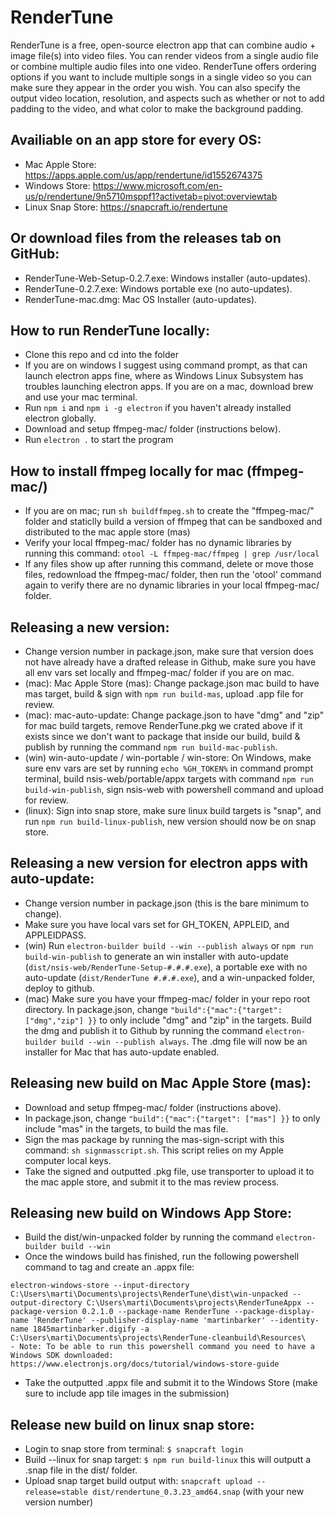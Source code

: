 # RenderTune
RenderTune is a free, open-source electron app that can combine audio + image file(s) into video files. You can render videos from a single audio file or combine multiple audio files into one video. RenderTune offers ordering options if you want to include multiple songs in a single video so you can make sure they appear in the order you wish. You can also specify the output video location, resolution, and aspects such as whether or not to add padding to the video, and what color to make the background padding.

## Availiable on an app store for every OS:
- Mac Apple Store: https://apps.apple.com/us/app/rendertune/id1552674375
- Windows Store: https://www.microsoft.com/en-us/p/rendertune/9n5710msppf1?activetab=pivot:overviewtab
- Linux Snap Store: https://snapcraft.io/rendertune

## Or download files from the releases tab on GitHub:
- RenderTune-Web-Setup-0.2.7.exe: Windows installer (auto-updates).
- RenderTune-0.2.7.exe: Windows portable exe (no auto-updates).
- RenderTune-mac.dmg: Mac OS Installer (auto-updates).

## How to run RenderTune locally:
- Clone this repo and cd into the folder
- If you are on windows I suggest using command prompt, as that can launch electron apps fine, where as Windows Linux Subsystem has troubles launching electron apps. If you are on a mac, download brew and use your mac terminal.
- Run `npm i` and `npm i -g electron` if you haven't already installed electron globally.
- Download and setup ffmpeg-mac/ folder (instructions below).
- Run `electron .` to start the program

## How to install ffmpeg locally for mac (ffmpeg-mac/)
- If you are on mac; run `sh buildffmpeg.sh` to create the "ffmpeg-mac/" folder and staticlly build a version of ffmpeg that can be sandboxed and distributed to the mac apple store (mas)
- Verify your local ffmpeg-mac/ folder has no dynamic libraries by running this command: `otool -L ffmpeg-mac/ffmpeg | grep /usr/local`
- If any files show up after running this command, delete or move those files, redownload the ffmpeg-mac/ folder, then run the 'otool' command again to verify there are no dynamic libraries in your local ffmpeg-mac/ folder. 

## Releasing a new version:
- Change version number in package.json, make sure that version does not have already have a drafted release in Github, make sure you have all env vars set locally and ffmpeg-mac/ folder if you are on mac.
- (mac): Mac Apple Store (mas): Change package.json mac build to have mas target, build & sign with `npm run build-mas`, upload .app file for review.
- (mac): mac-auto-update: Change package.json to have "dmg" and "zip" for mac build targets, remove RenderTune.pkg we crated above if it exists since we don't want to package that inside our build, build & publish by running the command `npm run build-mac-publish`.
- (win) win-auto-update / win-portable / win-store: On Windows, make sure env vars are set by running `echo %GH_TOKEN%` in command prompt terminal, build nsis-web/portable/appx targets with command `npm run build-win-publish`, sign nsis-web with powershell command and upload for review.
- (linux): Sign into snap store, make sure linux build targets is "snap", and run `npm run build-linux-publish`, new version should now be on snap store.

## Releasing a new version for electron apps with auto-update:
- Change version number in package.json (this is the bare minimum to change).
- Make sure you have local vars set for GH_TOKEN, APPLEID, and APPLEIDPASS.
- (win) Run `electron-builder build --win --publish always` or `npm run build-win-publish` to generate an win installer with auto-update (`dist/nsis-web/RenderTune-Setup-#.#.#.exe`), a portable exe with no auto-update (`dist/RenderTune #.#.#.exe`), and a win-unpacked folder, deploy to github.
- (mac) Make sure you have your ffmpeg-mac/ folder in your repo root directory. In package.json, change `"build":{"mac":{"target": ["dmg","zip"] }}` to  only include "dmg" and "zip" in the targets. Build the dmg and publish it to Github by running the command `electron-builder build --win --publish always`. The .dmg file will now be an installer for Mac that has auto-update enabled.

## Releasing new build on Mac Apple Store (mas):
- Download and setup ffmpeg-mac/ folder (instructions above).
- In package.json, change `"build":{"mac":{"target": ["mas"] }}` to only include "mas" in the targets, to build the mas file.
- Sign the mas package by running the mas-sign-script with this command: `sh signmasscript.sh`. This script relies on my Apple computer local keys.
- Take the signed and outputted .pkg file, use transporter to upload it to the mac apple store, and submit it to the mas review process.

## Releasing new build on Windows App Store:
- Build the dist/win-unpacked folder by running the command `electron-builder build --win`
- Once the windows build has finished, run the following powershell command to tag and create an .appx file:
```
electron-windows-store --input-directory C:\Users\marti\Documents\projects\RenderTune\dist\win-unpacked --output-directory C:\Users\marti\Documents\projects\RenderTuneAppx --package-version 0.2.1.0 --package-name RenderTune --package-display-name 'RenderTune' --publisher-display-name 'martinbarker' --identity-name 1845martinbarker.digify -a C:\Users\marti\Documents\projects\RenderTune-cleanbuild\Resources\
- Note: To be able to run this powershell command you need to have a Windows SDK downloaded: https://www.electronjs.org/docs/tutorial/windows-store-guide
```
- Take the outputted .appx file and submit it to the Windows Store (make sure to include app tile images in the submission)

## Release new build on linux snap store:
- Login to snap store from terminal: `$ snapcraft login`
- Build --linux for snap target: `$ npm run build-linux` this will outputt a .snap file in the dist/ folder.
- Upload snap target build output with: `snapcraft upload --release=stable dist/rendertune_0.3.23_amd64.snap` (with your new version number)